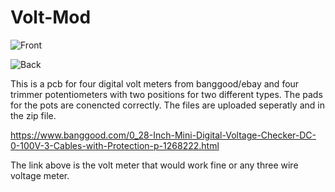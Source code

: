 # Volt-Mod
![Front](https://i.imgur.com/81GRY4a.png)

![Back](https://i.imgur.com/iQ3FEuU.png)


This is a pcb for four digital volt meters from banggood/ebay and four trimmer potentiometers with two positions for two different types. The pads for the pots are conencted correctly. The files are uploaded seperatly and in the zip file. 

https://www.banggood.com/0_28-Inch-Mini-Digital-Voltage-Checker-DC-0-100V-3-Cables-with-Protection-p-1268222.html

The link above is the volt meter that would work fine or any three wire voltage meter. 
